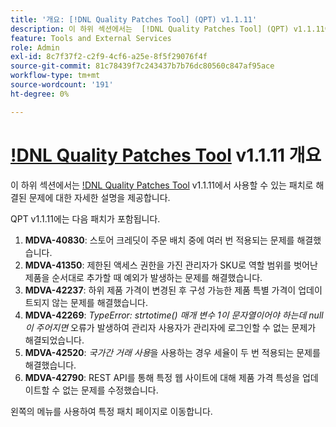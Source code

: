 ```yaml
---
title: '개요: [!DNL Quality Patches Tool] (QPT) v1.1.11'
description: 이 하위 섹션에서는  [!DNL Quality Patches Tool] (QPT) v1.1.11에서 사용할 수 있는 패치로 해결된 문제에 대한 자세한 설명을 제공합니다.
feature: Tools and External Services
role: Admin
exl-id: 8c7f37f2-c2f9-4cf6-a25e-8f5f29076f4f
source-git-commit: 81c78439f7c243437b7b76dc80560c847af95ace
workflow-type: tm+mt
source-wordcount: '191'
ht-degree: 0%

---
```


# [!DNL Quality Patches Tool](QPT) v1.1.11 개요

이 하위 섹션에서는 [!DNL Quality Patches Tool](QPT) v1.1.11에서 사용할 수 있는 패치로 해결된 문제에 대한 자세한 설명을 제공합니다.

QPT v1.1.11에는 다음 패치가 포함됩니다.

1. **MDVA-40830**: 스토어 크레딧이 주문 배치 중에 여러 번 적용되는 문제를 해결했습니다.
1. **MDVA-41350**: 제한된 액세스 권한을 가진 관리자가 SKU로 역할 범위를 벗어난 제품을 순서대로 추가할 때 예외가 발생하는 문제를 해결했습니다.
1. **MDVA-42237**: 하위 제품 가격이 변경된 후 구성 가능한 제품 특별 가격이 업데이트되지 않는 문제를 해결했습니다.
1. **MDVA-42269**: *TypeError: strtotime() 매개 변수 1이 문자열이어야 하는데 null이 주어지면* 오류가 발생하여 관리자 사용자가 관리자에 로그인할 수 없는 문제가 해결되었습니다.
1. **MDVA-42520**: *국가간 거래 사용*&#x200B;을 사용하는 경우 세율이 두 번 적용되는 문제를 해결했습니다.
1. **MDVA-42790**: REST API를 통해 특정 웹 사이트에 대해 제품 가격 특성을 업데이트할 수 없는 문제를 수정했습니다.

왼쪽의 메뉴를 사용하여 특정 패치 페이지로 이동합니다.
